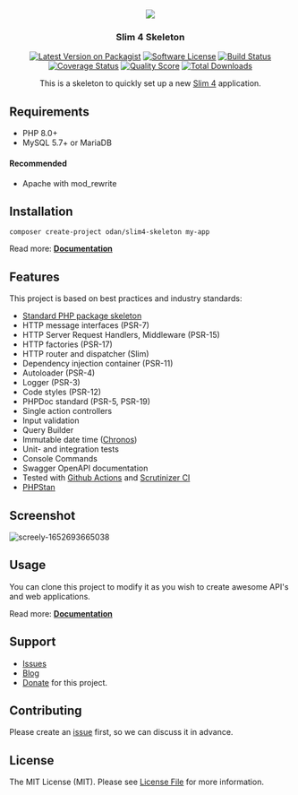 <h1 align="center">
  <img src="https://user-images.githubusercontent.com/781074/67567104-9fe7d000-f729-11e9-8a2d-0c7286475aac.png">
</h1>

<h3 align="center">Slim 4 Skeleton</h3>

<div align="center">

  [![Latest Version on Packagist](https://img.shields.io/github/release/odan/slim4-skeleton.svg)](https://packagist.org/packages/odan/slim4-skeleton)
  [![Software License](https://img.shields.io/badge/license-MIT-brightgreen.svg)](LICENSE)
  [![Build Status](https://github.com/odan/slim4-skeleton/workflows/build/badge.svg)](https://github.com/odan/slim4-skeleton/actions)
  [![Coverage Status](https://img.shields.io/scrutinizer/coverage/g/odan/slim4-skeleton.svg)](https://scrutinizer-ci.com/g/odan/slim4-skeleton/code-structure)
  [![Quality Score](https://img.shields.io/scrutinizer/quality/g/odan/slim4-skeleton.svg)](https://scrutinizer-ci.com/g/odan/slim4-skeleton/?branch=master)
  [![Total Downloads](https://img.shields.io/packagist/dt/odan/slim4-skeleton.svg)](https://packagist.org/packages/odan/slim4-skeleton/stats)

This is a skeleton to quickly set up a new [Slim 4](https://www.slimframework.com/) application.

</div>

## Requirements

* PHP 8.0+
* MySQL 5.7+ or MariaDB

#### Recommended

* Apache with mod_rewrite

## Installation

```
composer create-project odan/slim4-skeleton my-app
```

Read more: **[Documentation](https://odan.github.io/slim4-skeleton/installation.html)**

## Features

This project is based on best practices and industry standards:

* [Standard PHP package skeleton](https://github.com/php-pds/skeleton)
* HTTP message interfaces (PSR-7)
* HTTP Server Request Handlers, Middleware (PSR-15)
* HTTP factories (PSR-17)
* HTTP router and dispatcher (Slim)
* Dependency injection container (PSR-11)
* Autoloader (PSR-4)
* Logger (PSR-3)
* Code styles (PSR-12)
* PHPDoc standard (PSR-5, PSR-19)
* Single action controllers
* Input validation
* Query Builder
* Immutable date time ([Chronos](https://github.com/cakephp/chronos))
* Unit- and integration tests
* Console Commands
* Swagger OpenAPI documentation
* Tested with [Github Actions](https://github.com/odan/slim4-skeleton/actions) and [Scrutinizer CI](https://scrutinizer-ci.com/)
* [PHPStan](https://github.com/phpstan/phpstan)

## Screenshot

![screely-1652693665038](https://user-images.githubusercontent.com/781074/168563545-6abfb255-400f-4fec-8e04-7454c5a6fad9.png)

## Usage

You can clone this project to modify it as you wish to create awesome API's and web applications. 

Read more: **[Documentation](https://odan.github.io/slim4-skeleton/installation.html)**

## Support

* [Issues](https://github.com/odan/slim4-skeleton/issues)
* [Blog](https://odan.github.io/)  
* [Donate](https://odan.github.io/donate.html) for this project.

## Contributing

Please create an [issue](https://github.com/odan/slim4-skeleton/issues) first, so we can discuss it in advance.

## License

The MIT License (MIT). Please see [License File](LICENSE) for more information.
